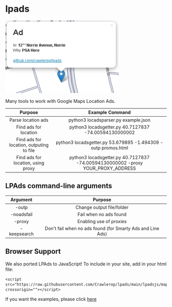 # lpads
![title](https://raw.githubusercontent.com/crawlerop/lpads/main/lpads.png)

Many tools to work with Google Maps Location Ads.

Purpose             |  Example Command
:------------------:|:----------------------------------------------------------------------------------------------:
Parse location ads  |  python3 locadsparser.py example.json
Find ads for location | python3 locadsgetter.py 40.7127837 -74.00594130000002
Find ads for location, outputing to file | python3 locadsgetter.py 53.679895 -1.494309 -outp promos.html
Find ads for location, using proxy | python3 locadsgetter.py 40.7127837 -74.00594130000002 -proxy YOUR_PROXY_ADDRESS

## LPAds command-line arguments
Argument            |  Purpose
:------------------:|:----------------------------------------------------------:
-outp               | Change output file/folder
-noadsfail          | Fail when no ads found
-proxy              | Enabling use of proxies
-keepsearch         | Don't fail when no ads found (for Smarty Ads and Line Ads)


## Browser Support
We also ported LPAds to JavaScript! To include in your site, add in your html file:
```
<script src="https://raw.githubusercontent.com/Crawlerop/lpads/main/lpadsjs/mapads.js" crossorigin=""></script>
```
If you want the examples, please click [here](https://crawlerop.github.io/lpads/lpadsjs/mapads_marker.html)
